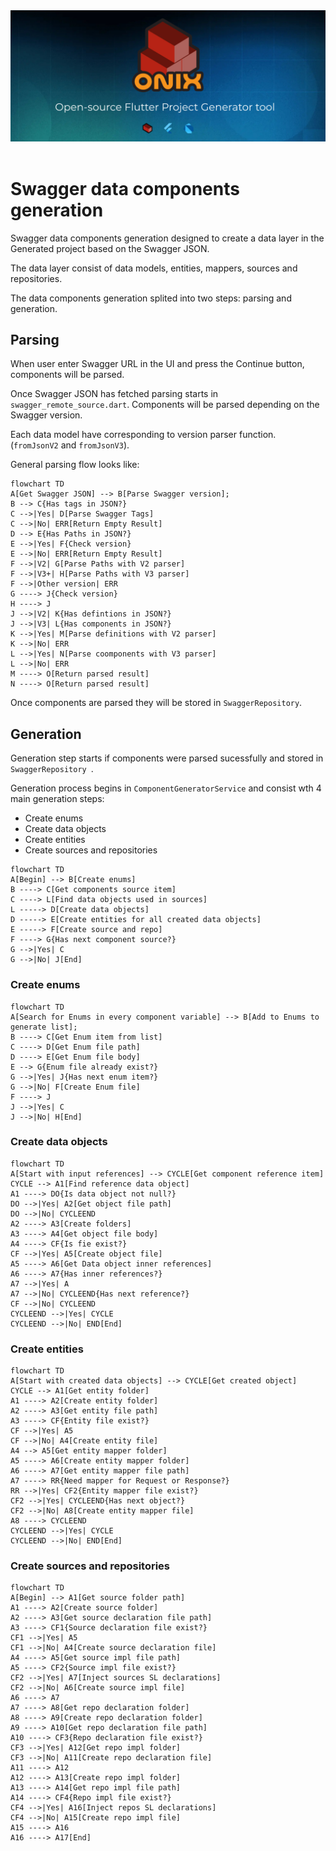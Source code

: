 <div align="center">
<a href="https://onix-systems.com/">
    <img alt="refine logo" src="../../../images/banner_top.jpg">
</a>

<br/>
<br/>
</div>

# Swagger data components generation

Swagger data components generation designed to create a data layer in the Generated project based on the Swagger JSON.

The data layer consist of data models, entities, mappers, sources and repositories.

The data components generation splited into two steps: parsing and generation.

## Parsing

When user enter Swagger URL in the UI and press the Continue button, components will be parsed. 

Once Swagger JSON has fetched parsing starts in `swagger_remote_source.dart`. Components will be parsed depending on the Swagger version. 

Each data model have corresponding to version parser function. (`fromJsonV2` and `fromJsonV3`).
 
General parsing flow looks like: 

```mermaid
flowchart TD
A[Get Swagger JSON] --> B[Parse Swagger version];
B --> C{Has tags in JSON?}
C -->|Yes| D[Parse Swagger Tags]
C -->|No| ERR[Return Empty Result]
D --> E{Has Paths in JSON?}
E -->|Yes| F{Check version}
E -->|No| ERR[Return Empty Result]
F -->|V2| G[Parse Paths with V2 parser]
F -->|V3+| H[Parse Paths with V3 parser]
F -->|Other version| ERR
G ----> J{Check version}
H ----> J
J -->|V2| K{Has defintions in JSON?}
J -->|V3| L{Has components in JSON?}
K -->|Yes| M[Parse definitions with V2 parser]
K -->|No| ERR
L -->|Yes| N[Parse coomponents with V3 parser]
L -->|No| ERR
M ----> O[Return parsed result]
N ----> O[Return parsed result]
```

Once components are parsed they will be stored in `SwaggerRepository`. 

## Generation

Generation step starts if components were parsed sucessfully and stored in `SwaggerRepository `. 

Generation process begins in `ComponentGeneratorService` and consist wth 4 main generation steps:

* Create enums
* Create data objects
* Create entities
* Create sources and repositories

```mermaid
flowchart TD
A[Begin] --> B[Create enums]
B ----> C[Get components source item]
C ----> L[Find data objects used in sources]
L -----> D[Create data objects]
D -----> E[Create entities for all created data objects]
E -----> F[Create source and repo]
F ----> G{Has next component source?}
G -->|Yes| C
G -->|No| J[End]
```

### Create enums


```mermaid
flowchart TD
A[Search for Enums in every component variable] --> B[Add to Enums to generate list];
B ----> C[Get Enum item from list]
C ----> D[Get Enum file path]
D ----> E[Get Enum file body]
E --> G{Enum file already exist?}
G -->|Yes| J{Has next enum item?}
G -->|No| F[Create Enum file]
F ----> J
J -->|Yes| C
J -->|No| H[End]
```

### Create data objects

```mermaid
flowchart TD
A[Start with input references] --> CYCLE[Get component reference item]
CYCLE --> A1[Find reference data object]
A1 ----> DO{Is data object not null?}
DO -->|Yes| A2[Get object file path]
DO -->|No| CYCLEEND
A2 ----> A3[Create folders]
A3 ----> A4[Get object file body]
A4 ----> CF{Is fie exist?}
CF -->|Yes| A5[Create object file]
A5 ----> A6[Get Data object inner references]
A6 ----> A7{Has inner references?}
A7 -->|Yes| A
A7 -->|No| CYCLEEND{Has next reference?}
CF -->|No| CYCLEEND
CYCLEEND -->|Yes| CYCLE
CYCLEEND -->|No| END[End]
```

### Create entities

```mermaid
flowchart TD
A[Start with created data objects] --> CYCLE[Get created object]
CYCLE --> A1[Get entity folder]
A1 ----> A2[Create entity folder]
A2 ----> A3[Get entity file path]
A3 ----> CF{Entity file exist?}
CF -->|Yes| A5
CF -->|No| A4[Create entity file]
A4 --> A5[Get entity mapper folder]
A5 ----> A6[Create entity mapper folder]
A6 ----> A7[Get entity mapper file path]
A7 ----> RR{Need mapper for Request or Response?}
RR -->|Yes| CF2{Entity mapper file exist?}
CF2 -->|Yes| CYCLEEND{Has next object?}
CF2 -->|No| A8[Create entity mapper file]
A8 ----> CYCLEEND
CYCLEEND -->|Yes| CYCLE
CYCLEEND -->|No| END[End]
```

### Create sources and repositories

```mermaid
flowchart TD
A[Begin] --> A1[Get source folder path]
A1 ----> A2[Create source folder]
A2 ----> A3[Get source declaration file path]
A3 ----> CF1{Source declaration file exist?}
CF1 -->|Yes| A5
CF1 -->|No| A4[Create source declaration file]
A4 ----> A5[Get source impl file path]
A5 ----> CF2{Source impl file exist?}
CF2 -->|Yes| A7[Inject sources SL declarations]
CF2 -->|No| A6[Create source impl file]
A6 ----> A7
A7 ----> A8[Get repo declaration folder]
A8 ----> A9[Create repo declaration folder]
A9 ----> A10[Get repo declaration file path]
A10 ----> CF3{Repo declaration file exist?}
CF3 -->|Yes| A12[Get repo impl folder]
CF3 -->|No| A11[Create repo declaration file]
A11 ----> A12
A12 ----> A13[Create repo impl folder]
A13 ----> A14[Get repo impl file path]
A14 ----> CF4{Repo impl file exist?}
CF4 -->|Yes| A16[Inject repos SL declarations]
CF4 -->|No| A15[Create repo impl file]
A15 ----> A16
A16 ----> A17[End]
```

